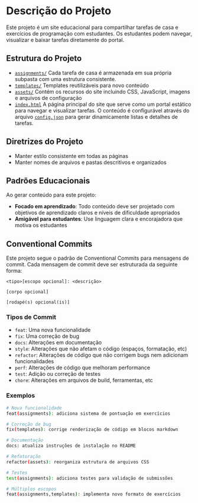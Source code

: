 # Descrição do Projeto

Este projeto é um site educacional para compartilhar tarefas de casa e exercícios de programação com estudantes. Os estudantes podem navegar, visualizar e baixar tarefas diretamente do portal.

## Estrutura do Projeto

- [`assignments/`](../assignments/) Cada tarefa de casa é armazenada em sua própria subpasta com uma estrutura consistente.
- [`templates/`](../templates/) Templates reutilizáveis para novo conteúdo
- [`assets/`](../assets/) Contém os recursos do site incluindo CSS, JavaScript, imagens e arquivos de configuração
- [`index.html`](../index.html) A página principal do site que serve como um portal estático para navegar e visualizar tarefas. O conteúdo é configurável através do arquivo [`config.json`](../config.json) para gerar dinamicamente listas e detalhes de tarefas.

## Diretrizes do Projeto

- Manter estilo consistente em todas as páginas
- Manter nomes de arquivos e pastas descritivos e organizados

## Padrões Educacionais

Ao gerar conteúdo para este projeto:

- **Focado em aprendizado**: Todo conteúdo deve ser projetado com objetivos de aprendizado claros e níveis de dificuldade apropriados
- **Amigável para estudantes**: Use linguagem clara e encorajadora que motiva os estudantes

## Conventional Commits

Este projeto segue o padrão de Conventional Commits para mensagens de commit. Cada mensagem de commit deve ser estruturada da seguinte forma:

```
<tipo>[escopo opcional]: <descrição>

[corpo opcional]

[rodapé(s) opcional(is)]
```

### Tipos de Commit

- `feat`: Uma nova funcionalidade
- `fix`: Uma correção de bug
- `docs`: Alterações em documentação
- `style`: Alterações que não afetam o código (espaços, formatação, etc)
- `refactor`: Alterações de código que não corrigem bugs nem adicionam funcionalidades
- `perf`: Alterações de código que melhoram performance
- `test`: Adição ou correção de testes
- `chore`: Alterações em arquivos de build, ferramentas, etc

### Exemplos

```bash
# Nova funcionalidade
feat(assignments): adiciona sistema de pontuação em exercícios

# Correção de bug
fix(templates): corrige renderização de código em blocos markdown

# Documentação
docs: atualiza instruções de instalação no README

# Refatoração
refactor(assets): reorganiza estrutura de arquivos CSS

# Testes
test(assignments): adiciona testes para validação de submissões

# Múltiplos escopos
feat(assignments,templates): implementa novo formato de exercícios
```


